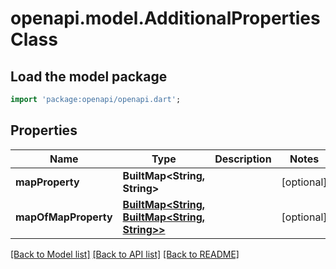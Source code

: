 # openapi.model.AdditionalPropertiesClass

## Load the model package
```dart
import 'package:openapi/openapi.dart';
```

## Properties
Name | Type | Description | Notes
------------ | ------------- | ------------- | -------------
**mapProperty** | **BuiltMap<String, String>** |  | [optional] 
**mapOfMapProperty** | [**BuiltMap<String, BuiltMap<String, String>>**](BuiltMap.md) |  | [optional] 

[[Back to Model list]](../README.md#documentation-for-models) [[Back to API list]](../README.md#documentation-for-api-endpoints) [[Back to README]](../README.md)


